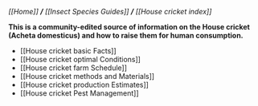 _[[Home]] **/** [[Insect Species Guides]] **/** [[House cricket index]]_


**This is a community-edited source of information on the House cricket (Acheta domesticus) and how to raise them for human consumption.**

* [[House cricket basic Facts]]
* [[House cricket optimal Conditions]]
* [[House cricket farm Schedule]] 
* [[House cricket methods and Materials]]
* [[House cricket production Estimates]]
* [[House cricket Pest Management]]